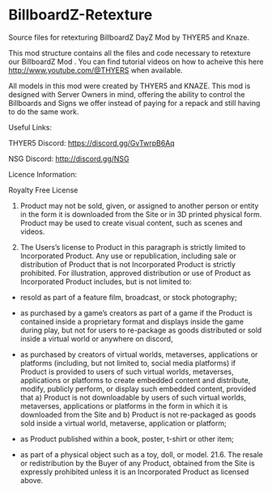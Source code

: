 # BillboardZ-Retexture
Source files for retexturing BillboardZ DayZ Mod by THYER5 and Knaze.

This mod structure contains all the files and code necessary to retexture our BillboardZ Mod <LINK>.  You can find tutorial videos on how to acheive this here http://www.youtube.com/@THYERS when available.

All models in this mod were created by THYER5 and KNAZE.  This mod is designed with Server Owners in mind, offering the ability to control the Billboards and Signs we offer instead of paying for a repack and still having to do the same work.

Useful Links:

THYER5 Discord: https://discord.gg/GvTwrpB6Aq

NSG Discord: http://discord.gg/NSG


Licence Information:

Royalty Free License

1. Product may not be sold, given, or assigned to another person or entity in the form it is downloaded from the Site or in 3D printed physical form. Product may be used to create visual content, such as scenes and videos.

2. The Users’s license to Product in this paragraph is strictly limited to Incorporated Product. Any use or republication, including sale or distribution of Product that is not Incorporated Product is strictly prohibited. 
For illustration, approved distribution or use of Product as Incorporated Product includes, but is not limited to:

- resold as part of a feature film, broadcast, or stock photography;

- as purchased by a game’s creators as part of a game if the Product is contained inside a proprietary format and displays inside the game during play, 
but not for users to re-package as goods distributed or sold inside a virtual world or anywhere on discord,

- as purchased by creators of virtual worlds, metaverses, applications or platforms (including, but not limited to, social media platforms) if Product is provided to users of such virtual worlds, 
metaverses, applications or platforms to create embedded content and distribute, modify, publicly perform, or display such embedded content, provided that a) Product is not downloadable by users of such virtual worlds, 
metaverses, applications or platforms in the form in which it is downloaded from the Site and b) Product is not re-packaged as goods sold inside a virtual world, metaverse, application or platform;

- as Product published within a book, poster, t-shirt or other item;

- as part of a physical object such as a toy, doll, or model.
21.6. The resale or redistribution by the Buyer of any Product, obtained from the Site is expressly prohibited unless it is an Incorporated Product as licensed above.
